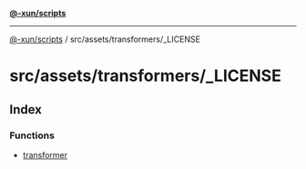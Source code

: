 [**@-xun/scripts**](../../../../README.md)

***

[@-xun/scripts](../../../../README.md) / src/assets/transformers/\_LICENSE

# src/assets/transformers/\_LICENSE

## Index

### Functions

- [transformer](functions/transformer.md)
